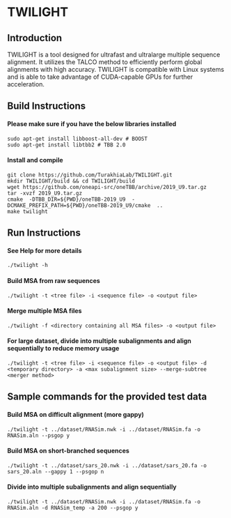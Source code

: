 # TWILIGHT

## Introduction
TWILIGHT is a tool designed for ultrafast and ultralarge multiple sequence alignment. It utilizes the TALCO method to efficiently perform global alignments with high accuracy. TWILIGHT is compatible with Linux systems and is able to take advantage of CUDA-capable GPUs for further acceleration.
## Build Instructions
#### Please make sure if you have the below libraries installed
```
sudo apt-get install libboost-all-dev # BOOST
sudo apt-get install libtbb2 # TBB 2.0
```
#### Install and compile
```
git clone https://github.com/TurakhiaLab/TWILIGHT.git
mkdir TWILIGHT/build && cd TWILIGHT/build
wget https://github.com/oneapi-src/oneTBB/archive/2019_U9.tar.gz
tar -xvzf 2019_U9.tar.gz
cmake  -DTBB_DIR=${PWD}/oneTBB-2019_U9  -DCMAKE_PREFIX_PATH=${PWD}/oneTBB-2019_U9/cmake  ..
make twilight
```

## Run Instructions
#### See Help for more details
```
./twilight -h
```
#### Build MSA from raw sequences
```
./twilight -t <tree file> -i <sequence file> -o <output file>
```
#### Merge multiple MSA files
```
./twilight -f <directory containing all MSA files> -o <output file>
```
#### For large dataset, divide into multiple subalignments and align sequentially to reduce memory usage
```
./twilight -t <tree file> -i <sequence file> -o <output file> -d <temporary directory> -a <max subalignment size> --merge-subtree <merger method>
```


## Sample commands for the provided test data
#### Build MSA on difficult alignment (more gappy) 
```
./twilight -t ../dataset/RNASim.nwk -i ../dataset/RNASim.fa -o RNASim.aln --psgop y
```
#### Build MSA on short-branched sequences
```
./twilight -t ../dataset/sars_20.nwk -i ../dataset/sars_20.fa -o sars_20.aln --gappy 1 --psgop n
```
#### Divide into multiple subalignments and align sequentially
```
./twilight -t ../dataset/RNASim.nwk -i ../dataset/RNASim.fa -o RNASim.aln -d RNASim_temp -a 200 --psgop y
```